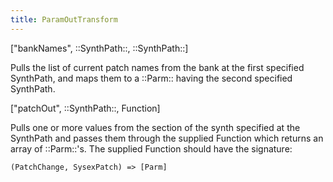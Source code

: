 ```yaml
---
title: ParamOutTransform
---
```


<rule>["bankNames", ::SynthPath::, ::SynthPath::]</rule>

Pulls the list of current patch names from the bank at the first specified SynthPath, and maps them to a ::Parm:: having the second specified SynthPath.

<rule>["patchOut", ::SynthPath::, Function]</rule>

Pulls one or more values from the section of the synth specified at the SynthPath and passes them through the supplied Function which returns an array of ::Parm::'s. The supplied Function should have the signature:

```
(PatchChange, SysexPatch) => [Parm]
```

